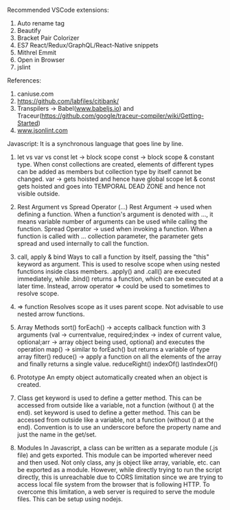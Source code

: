 Recommended VSCode extensions:
1. Auto rename tag
2. Beautify
3. Bracket Pair Colorizer
4. ES7 React/Redux/GraphQL/React-Native snippets
5. Mithrel Emmit
6. Open in Browser
7. jslint

References:
1. caniuse.com
2. https://github.com/labfiles/citibank/
3. Transpilers -> Babel(www.babeljs.io) and Traceur(https://github.com/google/traceur-compiler/wiki/Getting-Started)
4. www.jsonlint.com

Javascript: It is a synchronous language that goes line by line.
1. let vs var vs const
	let -> block scope
	const -> block scope & constant type. When const collections are created, elements of different types can be added as members but collection type by itself cannot be changed.
	var -> gets hoisted and hence have global scope
	let & const gets hoisted and goes into TEMPORAL DEAD ZONE and hence not visible outside.	

2. Rest Argument vs Spread Operator (...)
	Rest Argument -> used when defining a function. When a function's argument is denoted with ..., it means variable number of arguments can be used while calling the function.
	Spread Operator -> used when invoking a function. When a function is called with ... collection parameter, the parameter gets spread and used internally to call the function.

3. call, apply & bind
   Ways to call a function by itself, passing the "this" keyword as argument. This is used to resolve scope when using nested functions inside class members.
   .apply() and .call() are executed immediately, while .bind() returns a function, which can be executed at a later time.
   Instead, arrow operator => could be used to sometimes to resolve scope.

4. => function
   Resolves scope as it uses parent scope.
   Not advisable to use nested arrow functions.

5. Array Methods
   sort()
   forEach() -> accepts callback function with 3 arguments (val -> currentvalue, required;index -> index of current value, optional;arr -> array object being used, optional) and executes the operation
   map() -> similar to forEach() but returns a variable of type array
   filter() 
   reduce() -> apply a function on all the elements of the array and finally returns a single value.
   reduceRight()
   indexOf()
   lastIndexOf()

6. Prototype
	An empty object automatically created when an object is created.

7. Class
	get keyword is used to define a getter method. This can be accessed from outside like a variable, not a function (without () at the end).
	set keyword is used to define a getter method. This can be accessed from outside like a variable, not a function (without () at the end).
	Convention is to use an underscore before the property name and just the name in the get/set.
	
8. Modules
   In Javascript, a class can be written as a separate module (.js file) and gets exported. This module can be imported wherever need and then used. 
   Not only class, any js object like array, variable, etc. can be exported as a module.
   However, while directly trying to run the script directly, this is unreachable due to CORS limitation since we are trying to access local file system from the browser that is following HTTP.
   To overcome this limitation, a web server is required to serve the module files. This can be setup using nodejs.